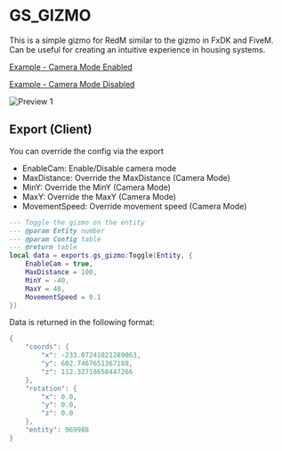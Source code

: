 # GS_GIZMO

This is a simple gizmo for RedM similar to the gizmo in FxDK and FiveM.
Can be useful for creating an intuitive experience in housing systems.

[Example - Camera Mode Enabled](https://youtu.be/sywltl8HtcY)

[Example - Camera Mode Disabled](https://youtu.be/bqQzilknLmI)

![Preview 1](https://i.gyazo.com/ba9aa91325101002b7be2b0d1eb3cc45.jpg)

## Export (Client)

You can override the config via the export
- EnableCam: Enable/Disable camera mode
- MaxDistance: Override the MaxDistance (Camera Mode)
- MinY: Override the MinY (Camera Mode)
- MaxY: Override the MaxY (Camera Mode)
- MovementSpeed: Override movement speed (Camera Mode)

```lua
--- Toggle the gizmo on the entity
--- @param Entity number
--- @param Config table
--- @return table
local data = exports.gs_gizmo:Toggle(Entity, {
    EnableCam = true,
    MaxDistance = 100,
    MinY = -40,
    MaxY = 40,
    MovementSpeed = 0.1
})
```

Data is returned in the following format:

```lua
{
    "coords": {
        "x": -233.07241821289063,
        "y": 602.7467651367188,
        "z": 112.32718658447266
    },
    "rotation": {
        "x": 0.0,
        "y": 0.0,
        "z": 0.0
    },
    "entity": 969988
}
```